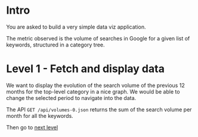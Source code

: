 # Intro

You are asked to build a very simple data viz application.

The metric observed is the volume of searches in Google for a given list of keywords, structured in a category tree.

# Level 1 - Fetch and display data

We want to display the evolution of the search volume of the previous 12 months for the top-level category in a nice graph. We would be able to change the selected period to navigate into the data.

The API `GET /api/volumes-0.json` returns the sum of the search volume per month for all the keywords.

Then go to [next level](https://github.com/digital-value-apps/frontend-challenge/tree/master/level2)
